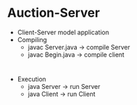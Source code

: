 # Auction-Server
  
* Client-Server model application
* Compiling
  * javac Server.java -> compile Server
  * javac Begin.java -> compile client

#
* Execution
  * java Server -> run Server
  * java Client -> run Client
